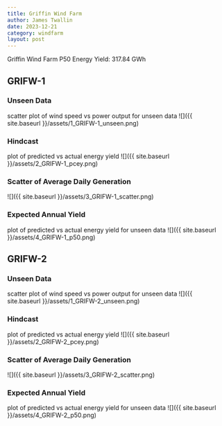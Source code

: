 ```yaml
---
title: Griffin Wind Farm
author: James Twallin
date: 2023-12-21
category: windfarm
layout: post
---
```

Griffin Wind Farm P50 Energy Yield: 317.84 GWh

GRIFW-1
-------------
### Unseen Data 
scatter plot of wind speed vs power output for unseen data
![]({{ site.baseurl }}/assets/1_GRIFW-1_unseen.png)
### Hindcast 
plot of predicted vs actual energy yield
![]({{ site.baseurl }}/assets/2_GRIFW-1_pcey.png)
### Scatter of Average Daily Generation 

![]({{ site.baseurl }}/assets/3_GRIFW-1_scatter.png)
### Expected Annual Yield 
plot of predicted vs actual energy yield for unseen data
![]({{ site.baseurl }}/assets/4_GRIFW-1_p50.png)

GRIFW-2
-------------
### Unseen Data 
scatter plot of wind speed vs power output for unseen data
![]({{ site.baseurl }}/assets/1_GRIFW-2_unseen.png)
### Hindcast 
plot of predicted vs actual energy yield
![]({{ site.baseurl }}/assets/2_GRIFW-2_pcey.png)
### Scatter of Average Daily Generation 

![]({{ site.baseurl }}/assets/3_GRIFW-2_scatter.png)
### Expected Annual Yield 
plot of predicted vs actual energy yield for unseen data
![]({{ site.baseurl }}/assets/4_GRIFW-2_p50.png)

